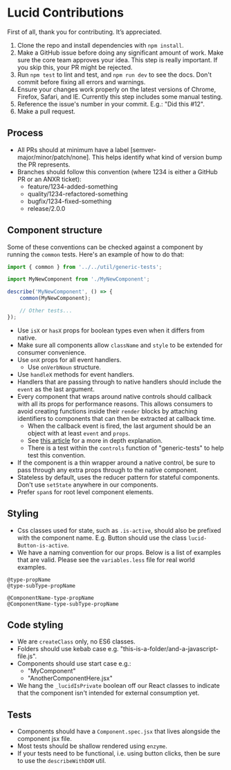 # Lucid Contributions

First of all, thank you for contributing. It’s appreciated.

1. Clone the repo and install dependencies with `npm install`.
2. Make a GitHub issue before doing any significant amount of work. Make sure the core team approves your idea. This step is really important. If you skip this, your PR might be rejected.
3. Run `npm test` to lint and test, and `npm run dev` to see the docs. Don't commit before fixing all errors and warnings.
4. Ensure your changes work properly on the latest versions of Chrome, Firefox, Safari, and IE. Currently this step includes some manual testing.
5. Reference the issue's number in your commit. E.g.: "Did this #12".
6. Make a pull request.

## Process

- All PRs should at minimum have a label [semver-major/minor/patch/none]. This helps identify what kind of version bump the PR represents.
- Branches should follow this convention (where 1234 is either a GitHub PR or an ANXR ticket):
  - feature/1234-added-something
  - quality/1234-refactored-something
  - bugfix/1234-fixed-something
  - release/2.0.0

## Component structure

Some of these conventions can be checked against a component by running the `common` tests. Here's an example of how to do that:

```javascript
import { common } from '../../util/generic-tests';

import MyNewComponent from './MyNewComponent';

describe('MyNewComponent', () => {
	common(MyNewComponent);

	// Other tests...
});
```

- Use `isX` or `hasX` props for boolean types even when it differs from native.
- Make sure all components allow `className` and `style` to be extended for consumer convenience.
- Use `onX` props for all event handlers.
  - Use `onVerbNoun` structure.
- Use `handleX` methods for event handlers.
- Handlers that are passing through to native handlers should include the `event` as the last argument.
- Every component that wraps around native controls should callback with all its props for performance reasons. This allows consumers to avoid creating functions inside their `render` blocks by attaching identifiers to components that can then be extracted at callback time.
  - When the callback event is fired, the last argument should be an object with at least `event` and `props`.
  - See [this article][perf] for a more in depth explanation.
  - There is a test within the `controls` function of "generic-tests" to help test this convention.
- If the component is a thin wrapper around a native control, be sure to pass through any extra props through to the native component.
- Stateless by default, uses the reducer pattern for stateful components. Don't use `setState` anywhere in our components.
- Prefer `span`s for root level component elements.

## Styling

- Css classes used for state, such as `.is-active`, should also be prefixed with the component name. E.g. Button should use the class `lucid-Button-is-active`.
- We have a naming convention for our props. Below is a list of examples that are valid. Please see the `variables.less` file for real world examples.

```
@type-propName
@type-subType-propName

@ComponentName-type-propName
@ComponentName-type-subType-propName
```

## Code styling

- We are `createClass` only, no ES6 classes.
- Folders should use kebab case e.g. "this-is-a-folder/and-a-javascript-file.js".
- Components should use start case e.g.:
  - "MyComponent"
  - "AnotherComponentHere.jsx"
- We hang the `_lucidIsPrivate` boolean off our React classes to indicate that the component isn't intended for external consumption yet.

## Tests

- Components should have a `Component.spec.jsx` that lives alongside the component jsx file.
- Most tests should be shallow rendered using `enzyme`.
- If your tests need to be functional, i.e. using button clicks, then be sure to use the `describeWithDOM` util.

[perf]: https://medium.com/@esamatti/react-js-pure-render-performance-anti-pattern-fb88c101332f
